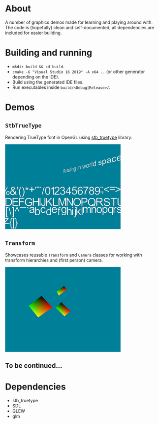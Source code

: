 # About
A number of graphics demos made for learning and playing around with. The code is (hopefully) clean and self-documented,
all dependencies are included for easier building.

# Building and running
* `mkdir build && cd build`.
* `cmake -G "Visual Studio 16 2019" -A x64 ..` (or other generator depending on the IDE).
* Build using the generated IDE files.
* Run executables inside `build/<Debug|Release>/`.

# Demos
## `StbTrueType`
Rendering TrueType font in OpenGL using [stb_truetype](https://github.com/nothings/stb) library.

![1](/screenshots/StbTrueType.png?raw=true)

## `Transform`
Showcases reusable `Transform` and `Camera` classes for working with transform hierarchies and (first person) camera.

![1](/screenshots/Transform.png?raw=true)

## To be continued...

# Dependencies
* stb_truetype
* SDL
* GLEW
* glm
